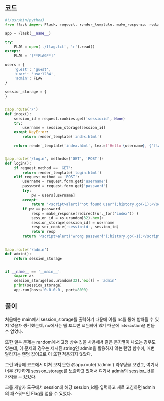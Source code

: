 ## 코드

```python
#!/usr/bin/python3
from flask import Flask, request, render_template, make_response, redirect, url_for

app = Flask(__name__)

try:
    FLAG = open('./flag.txt', 'r').read()
except:
    FLAG = '[**FLAG**]'

users = {
    'guest': 'guest',
    'user': 'user1234',
    'admin': FLAG
}

session_storage = {
}


@app.route('/')
def index():
    session_id = request.cookies.get('sessionid', None)
    try:
        username = session_storage[session_id]
    except KeyError:
        return render_template('index.html')

    return render_template('index.html', text=f'Hello {username}, {"flag is " + FLAG if username == "admin" else "you are not admin"}')


@app.route('/login', methods=['GET', 'POST'])
def login():
    if request.method == 'GET':
        return render_template('login.html')
    elif request.method == 'POST':
        username = request.form.get('username')
        password = request.form.get('password')
        try:
            pw = users[username]
        except:
            return '<script>alert("not found user");history.go(-1);</script>'
        if pw == password:
            resp = make_response(redirect(url_for('index')) )
            session_id = os.urandom(32).hex()
            session_storage[session_id] = username
            resp.set_cookie('sessionid', session_id)
            return resp 
        return '<script>alert("wrong password");history.go(-1);</script>'


@app.route('/admin')
def admin():
    return session_storage


if __name__ == '__main__':
    import os
    session_storage[os.urandom(32).hex()] = 'admin'
    print(session_storage)
    app.run(host='0.0.0.0', port=8000)
```

## 풀이

처음에는 main에서 session_storage를 출력하기 때문에 이를 nc를 통해 받아올 수 있지 않을까 생각했는데,
nc에서는 웹 포트만 오픈되어 있기 때문에 interaction을 만들 수 없었다.

또한 일부 문제는 random에서 고정 상수 값을 사용해서 같은 문자열이 나오는 경우도 있는데,
이 문제의 경우는 제시된 string인 admin을 활용하지 않는 랜덤 함수에, 매번 달라지는 랜덤 값이므로 이 또한 적용되지 않았다.

그런 와중에 코드에서 미처 보지 못한 @app.route('/admin') 라우팅을 보았고,
여기서 너무 간단하게 session_storage를 노출하고 있어서 여기서 admin의 session_id를 가져올 수 있었다.

크롬 개발자 도구에서 session에 해당 session_id를 입력하고 새로 고침하면 admin의 패스워드인 Flag를 얻을 수 있었다.